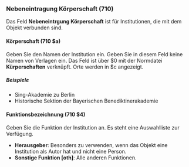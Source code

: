 ### Nebeneintragung Körperschaft (710)

Das Feld **Nebeneintrgung Körperschaft** ist für Institutionen, die mit dem Objekt verbunden sind.

#### Körperschaft (710 $a)

Geben Sie den Namen der Institution ein. Geben Sie in diesem Feld keine Namen von Verlagen ein. Das Feld ist über $0 mit der Normdatei **Kürperschaften** verknüpft. Orte werden in $c angezeigt.

##### Beispiele

- Sing-Akademie zu Berlin
- Historische Sektion der Bayerischen Benediktinerakademie

#### Funktionsbezeichnung (710 $4)

Geben Sie die Funktion der Institution an. Es steht eine Auswahlliste zur Verfügung.

- **Herausgeber**: Besonders zu verwenden, wenn das Objekt eine Institution als Autor hat und nicht eine Person.
- **Sonstige Funktion [oth]**: Alle anderen Funktionen.
